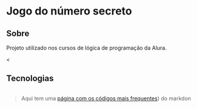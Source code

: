 <h1>Jogo do número secreto</h1>

<h2> Sobre</h2>
<p>Projeto utilizado nos cursos de lógica de programação da Alura.</p><

## Tecnologias
<div>
  <img src>
</div>

> Aqui tem uma [página com os códigos mais frequentes](https://www.alura.com.br/artigos/como-trabalhar-com-markdown)) do markdon


